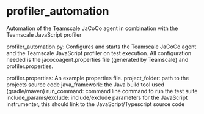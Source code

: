 # profiler_automation
Automation of the Teamscale JaCoCo agent in combination with the Teamscale JavaScript profiler

profiler\_automation.py: Configures and starts the Teamscale JaCoCo agent and the Teamscale JavaScript profiler on test execution.
All configuration needed is the jacocoagent.properties file (generated by Teamscale) and profiler.properties. 

profiler.properties: An example properties file.
	project_folder: path to the  projects source code
	java_framework: the Java build tool used (gradle/maven)
	run_command: command line command to run the test suite
	include_params/exclude: include/exclude parameters for the JavaScript instrumenter, this should link to the JavaScript/Typescript source code